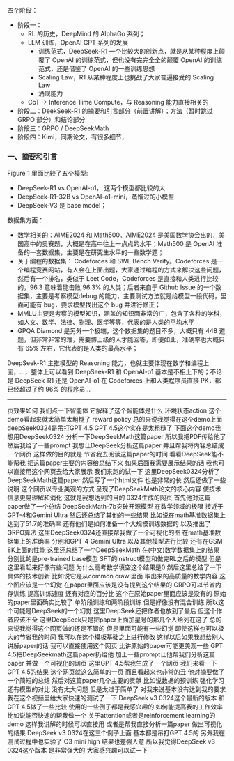 
四个阶段：

* 阶段一：
	* RL 的历史，DeepMind 的 AlphaGo 系列；
	* LLM 训练，OpenAI GPT 系列的发展
		* 训练范式，DeepSeek-R1 一个比较大的创新点，就是从某种程度上颠覆了 OpenAI 的训练范式，但也没有完完全全的颠覆 OpenAI 的训练范式，还是借鉴了 OpenAI 的一些训练思想 
		* Scaling Law，R1 从某种程度上也挑战了大家普遍接受的 Scaling Law
		* 涌现能力
	* CoT -> Inference Time Compute，与 Reasoning 能力直接相关的
* 阶段二：DeekSeek-R1 的摘要和引言部分（前置讲解）；方法（暂时跳过 GRPO 部分）和结论部分
* 阶段三：GRPO / DeepSeekMath
* 阶段四：Kimi，同期论文，有很多细节，


### 一、摘要和引言

Figure 1 里面比较了五个模型:
* DeepSeek-R1 vs OpenAI-o1， 这两个模型都比较的大
* DeepSeek-R1-32B  vs OpenAI-o1-mini，蒸馏过的小模型 
* DeepSeek-V3 是 base model；

数据集方面： 
* 数学相关的：AIME2024 和 Math500。AIME2024 是美国数学协会出的，美国高中的奥赛题，大概是在高中往上一点点的水平；Math500 是 OpenAI 准备的一套数据集，主要是在研究生水平的一些数学题；
* 关于编程的数据集： Codeforces 和 SWE Bench Verify。Codeforces 是一个编程竞赛网站，有人会在上面出题，大家通过编程的方式来解决这些问题，然后有一个排名，类似于 Leet Code，Codeforces 是直接和人类进行比较的，96.3 意味着能击败 96.3% 的人类；后者来自于 Github Issue 的一个数据集，主要是考察模型debug 的能力，主要测试方法就是给模型一段代码，里面可能有 bug，要求模型找出这个 bug 并进行修正；
* MMLU主要是考察的模型知识，涵盖的知识面非常的广，包含了各种的学科，如人文、数学、法律、物理、医学等等，代表的是人类的平均水平
* GPQA Diamond 是另外一个极端，这个数据集的题目不多，大概只有 448 道题，但非常非常的难，需要博士级的人才能回答，即便如此，准确率也大概只有 65% 左右，它代表的是人类的最高水平；

DeepSeek-R1 主推模型的 Reasoning 能力，也就主要体现在数学和编程上面，...，整体上可以看到 DeepSeek-R1 和 OpenAI-o1 基本是不相上下的；不论是 DeepSeek-R1 还是 OpenAI-o1 在 Codeforces 上和人类程序员直接 PK，都已经超过了约 96% 的程序员...

---

 页效果如何
我们点一下智能体
它解释了这个智能体是什么
环境状态action
这个demo看起来就太简单太粗糙了
reward policy
总的来说我觉得在这个demo上面
deepSeek0324是吊打GPT 4.5
GPT 4.5这个实在是太粗糙了
下面这个demo我想用DeepSeek0324
分析一下DeepSeekMath这篇paper
所以我把PDF传给他了
然后我给了一些prompt
我想让DeepSeek分析这篇paper
并且帮我将内容总结成一个网页
这样做的目的就是
节省我去阅读这篇paper的时间
看看DeepSeek能不能帮我
把这篇paper主要的内容给总结下来
如果后面我需要展示结果的话
我也可以直接用这个网页去给大家展示
我们来跑的试一下
这里DeepSeek0324分析了DeepSeekMath这篇paper
然后写了一个html文件
也是非常的长
然后还做了一些说明
这个网页以专业美观的方式
呈现了DeepSeekMath论文的核心内容
使技术信息更易理解和消化
这就是我想达到的目的
0324生成的网页
首先他对这篇paper做了一个总结
DeepSeekMath-7b突破开源模型
在数学领域的极限
接近于GPT-4和Gemini Ultra
然后还总结了其他的一些结果
比如说在math基准数据集上
达到了51.7的准确率
还有他们是如何准备一个大规模训练数据的
以及推出了GRPO算法
这里DeepSeek0324还直接帮我做了一个可视化的图
在math基准数据集上的准确率
分别和GPT-4 Gemini Ultra
以及其他模型进行比较
还有在GSM-8K上面的性能
这里还总结了一个DeepSeekMath
在(中文)数学数据集上的结果
分别比的是pre-trained base模型
SFT的instruct模型和做完RL之后的模型
但是这里看起来好像有些问题
为什么高考数学填空这个结果是0
然后这里总结了一下具体的技术创新
比如说它是从common crawl里面
取出来的高质量的数学内容
这个图应该是一个幻觉
在paper里面应该是没有提到这个结果的
GRPO可以节省内存训练
提高训练速度
还有对应的百分比
这个在原始paper里面应该是没有的
原始的paper里面确实比较了
单阶段训练和两阶段训练
但是好像没有混合训练
所以这个可能是DeepSeek的一个幻觉
这里DeepSeek还把作者也放到了最后
但这个作者应该不全
这里DeepSeek只是把paper上面加星号的那几个人给列在这了
总的来说我觉得这个网页做的还是不错的
但是里面可能有一些幻觉
即使这样也可以极大的节省我的时间
我可以在这个模板基础之上进行修改
这样以后如果我想给别人讲解paper的话
我可以直接使用这个网页
比讲原始的paper可能更美观一些
GPT 4.5把DeepSeekmath这篇paper扔给他
加上一些prompt让他帮我们分析这篇paper
并做一个可视化的网页
这里GPT 4.5帮我生成了一个网页
我们来看一下GPT 4.5的结果
这个网页就这么简单的一页
而且看起来也非常的丑
他对摘要做了一个简短的总结
然后对这篇paper几个主要的贡献
比如说数据的预训练
强化学习
还有模型的对比
没有太大问题
但是太过于简单了
对我来说基本没有达到我的要求
我在这个视频里给大家快速的测试了一下
DeepSeek v3 0324这个最新的版本
和GPT 4.5做了一些比较
使用的一些例子都是我感兴趣的
如何能提高我的工作效率
比如说能否快速的帮我做一个
关于attention或者是reinforcement learning的demo
这样我讲解的时候可以直接用
或者是帮我直接分析一篇paper
做出可视化的结果
DeepSeek v3 0324在这三个例子上面
基本都是吊打GPT 4.5的
另外我在测试过程中也实验了
O3 mini high
结果也差强人意
所以我觉得DeepSeek v3 0324这个版本
是非常强大的
大家感兴趣可以试一下